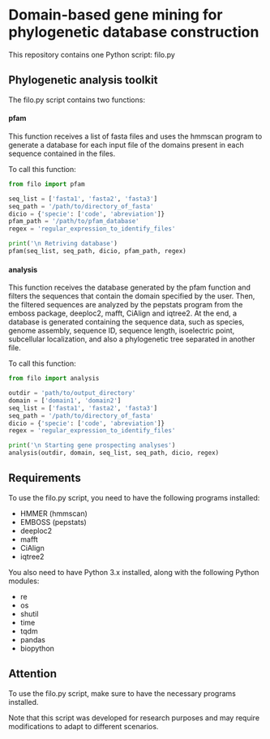 # Domain-based gene mining for phylogenetic database construction

This repository contains one Python script: filo.py

## Phylogenetic analysis toolkit
The filo.py script contains two functions:

#### pfam
This function receives a list of fasta files and uses the hmmscan program to generate a database for each input file of the domains present in each sequence contained in the files.

To call this function:

```python
from filo import pfam

seq_list = ['fasta1', 'fasta2', 'fasta3']
seq_path = '/path/to/directory_of_fasta'
dicio = {'specie': ['code', 'abreviation']}
pfam_path = '/path/to/pfam_database'
regex = 'regular_expression_to_identify_files'

print('\n Retriving database')
pfam(seq_list, seq_path, dicio, pfam_path, regex)
``` 

#### analysis
This function receives the database generated by the pfam function and filters the sequences that contain the domain specified by the user. Then, the filtered sequences are analyzed by the pepstats program from the emboss package, deeploc2, mafft, CiAlign and iqtree2. At the end, a database is generated containing the sequence data, such as species, genome assembly, sequence ID, sequence length, isoelectric point, subcellular localization, and also a phylogenetic tree separated in another file.

To call this function:

```python
from filo import analysis

outdir = 'path/to/output_directory'
domain = ['domain1', 'domain2']
seq_list = ['fasta1', 'fasta2', 'fasta3']
seq_path = '/path/to/directory_of_fasta'
dicio = {'specie': ['code', 'abreviation']}
regex = 'regular_expression_to_identify_files'

print('\n Starting gene prospecting analyses')
analysis(outdir, domain, seq_list, seq_path, dicio, regex)
``` 

## Requirements
To use the filo.py script, you need to have the following programs installed:

- HMMER (hmmscan)
- EMBOSS (pepstats)
- deeploc2
- mafft
- CiAlign
- iqtree2

You also need to have Python 3.x installed, along with the following Python modules:

- re
- os
- shutil
- time
- tqdm
- pandas
- biopython

## Attention

To use the filo.py script, make sure to have the necessary programs installed.

Note that this script was developed for research purposes and may require modifications to adapt to different scenarios.
